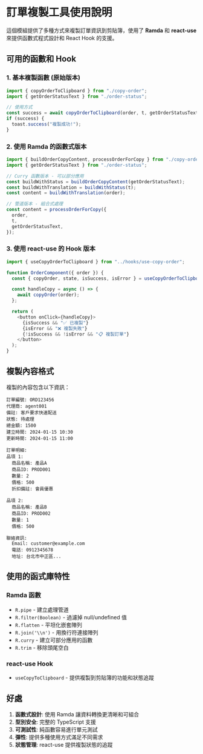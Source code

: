 # 訂單複製工具使用說明

這個模組提供了多種方式來複製訂單資訊到剪貼簿，使用了 **Ramda** 和 **react-use** 來提供函數式程式設計和 React Hook 的支援。

## 可用的函數和 Hook

### 1. 基本複製函數 (原始版本)

```typescript
import { copyOrderToClipboard } from "./copy-order";
import { getOrderStatusText } from "./order-status";

// 使用方式
const success = await copyOrderToClipboard(order, t, getOrderStatusText);
if (success) {
  toast.success("複製成功!");
}
```

### 2. 使用 Ramda 的函數式版本

```typescript
import { buildOrderCopyContent, processOrderForCopy } from "./copy-order";
import { getOrderStatusText } from "./order-status";

// Curry 函數版本 - 可以部分應用
const buildWithStatus = buildOrderCopyContent(getOrderStatusText);
const buildWithTranslation = buildWithStatus(t);
const content = buildWithTranslation(order);

// 管道版本 - 組合式處理
const content = processOrderForCopy({
  order,
  t,
  getOrderStatusText,
});
```

### 3. 使用 react-use 的 Hook 版本

```typescript
import { useCopyOrderToClipboard } from "../hooks/use-copy-order";

function OrderComponent({ order }) {
  const { copyOrder, state, isSuccess, isError } = useCopyOrderToClipboard();

  const handleCopy = async () => {
    await copyOrder(order);
  };

  return (
    <button onClick={handleCopy}>
      {isSuccess && "✅ 已複製"}
      {isError && "❌ 複製失敗"}
      {!isSuccess && !isError && "📋 複製訂單"}
    </button>
  );
}
```

## 複製內容格式

複製的內容包含以下資訊：

```
訂單編號: ORD123456
代理商: agent001
備註: 客戶要求快速配送
狀態: 待處理
總金額: 1500
建立時間: 2024-01-15 10:30
更新時間: 2024-01-15 11:00

訂單明細:
品項 1:
  商品名稱: 產品A
  商品ID: PROD001
  數量: 2
  價格: 500
  折扣備註: 會員優惠

品項 2:
  商品名稱: 產品B
  商品ID: PROD002
  數量: 1
  價格: 500

聯絡資訊:
  Email: customer@example.com
  電話: 0912345678
  地址: 台北市中正區...
```

## 使用的函式庫特性

### Ramda 函數

- `R.pipe` - 建立處理管道
- `R.filter(Boolean)` - 過濾掉 null/undefined 值
- `R.flatten` - 平坦化嵌套陣列
- `R.join('\\n')` - 用換行符連接陣列
- `R.curry` - 建立可部分應用的函數
- `R.trim` - 移除頭尾空白

### react-use Hook

- `useCopyToClipboard` - 提供複製到剪貼簿的功能和狀態追蹤

## 好處

1. **函數式設計**: 使用 Ramda 讓資料轉換更清晰和可組合
2. **型別安全**: 完整的 TypeScript 支援
3. **可測試性**: 純函數容易進行單元測試
4. **彈性**: 提供多種使用方式滿足不同需求
5. **狀態管理**: react-use 提供複製狀態的追蹤
